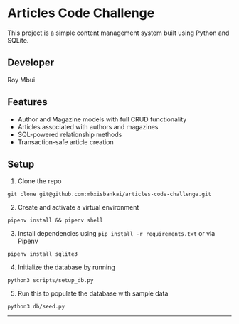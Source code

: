 # Articles Code Challenge
This project is a simple content management system built using Python and SQLite.

## Developer
Roy Mbui

## Features

- Author and Magazine models with full CRUD functionality
- Articles associated with authors and magazines
- SQL-powered relationship methods
- Transaction-safe article creation

## Setup

1. Clone the repo
```
git clone git@github.com:mbxisbankai/articles-code-challenge.git
```
2. Create and activate a virtual environment
```
pipenv install && pipenv shell
```
3. Install dependencies using `pip install -r requirements.txt` or via Pipenv
```
pipenv install sqlite3
```
4. Initialize the database by running
```
python3 scripts/setup_db.py
```
5. Run this to populate the database with sample data
```
python3 db/seed.py
```

---


